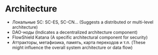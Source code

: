 # Architecture

- Локальные SC: SC-ES, SC-CN... (Suggests a distributed or multi-level architecture)
- DAO-ноды (Indicates a decentralized architecture component)
- FlowShield Katana (A specific architectural component for security)
- Аттракторы, метафизика, память, карта переходов и т.п. (These might influence the overall system architecture or data flow)
